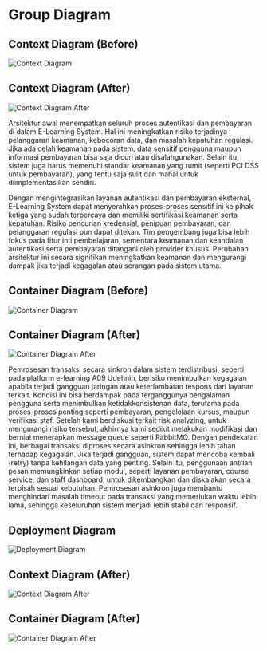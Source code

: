 # Group Diagram

## Context Diagram (Before)
![Context Diagram](/GroupDiagram/A09-Context%20Diagram.drawio.png)

## Context Diagram (After)
![Context Diagram After](A09-Context_Diagram_After.drawio.png)

Arsitektur awal menempatkan seluruh proses autentikasi dan pembayaran di dalam E-Learning System. Hal ini meningkatkan risiko terjadinya pelanggaran keamanan, kebocoran data, dan masalah kepatuhan regulasi. Jika ada celah keamanan pada sistem, data sensitif pengguna maupun informasi pembayaran bisa saja dicuri atau disalahgunakan. Selain itu, sistem juga harus memenuhi standar keamanan yang rumit (seperti PCI DSS untuk pembayaran), yang tentu saja sulit dan mahal untuk diimplementasikan sendiri.

Dengan mengintegrasikan layanan autentikasi dan pembayaran eksternal, E-Learning System dapat menyerahkan proses-proses sensitif ini ke pihak ketiga yang sudah terpercaya dan memiliki sertifikasi keamanan serta kepatuhan. Risiko pencurian kredensial, penipuan pembayaran, dan pelanggaran regulasi pun dapat ditekan. Tim pengembang juga bisa lebih fokus pada fitur inti pembelajaran, sementara keamanan dan keandalan autentikasi serta pembayaran ditangani oleh provider khusus. Perubahan arsitektur ini secara signifikan meningkatkan keamanan dan mengurangi dampak jika terjadi kegagalan atau serangan pada sistem utama.

## Container Diagram (Before)
![Container Diagram](/GroupDiagram/A09-Container%20Diagram.drawio.png)

## Container Diagram (After)
![Container Diagram After](A09-Container_Diagram_After.drawio.png)

Pemrosesan transaksi secara sinkron dalam sistem terdistribusi, seperti pada platform e-learning A09 Udehnih, berisiko menimbulkan kegagalan apabila terjadi gangguan jaringan atau keterlambatan respons dari layanan terkait. Kondisi ini bisa berdampak pada terganggunya pengalaman pengguna serta menimbulkan ketidakkonsistenan data, terutama pada proses-proses penting seperti pembayaran, pengelolaan kursus, maupun verifikasi staf. Setelah kami berdiskusi terkait risk analyzing, untuk mengurangi risiko tersebut, akhirnya kami sedikit melakukan modifikasi dan berniat menerapkan message queue seperti RabbitMQ. Dengan pendekatan ini, berbagai transaksi diproses secara asinkron sehingga lebih tahan terhadap kegagalan. Jika terjadi gangguan, sistem dapat mencoba kembali (retry) tanpa kehilangan data yang penting. Selain itu, penggunaan antrian pesan memungkinkan setiap modul, seperti layanan pembayaran, course service, dan staff dashboard, untuk dikembangkan dan diskalakan secara terpisah sesuai kebutuhan. Pemrosesan asinkron juga membantu menghindari masalah timeout pada transaksi yang memerlukan waktu lebih lama, sehingga keseluruhan sistem menjadi lebih stabil dan responsif.

## Deployment Diagram
![Deployment Diagram](/GroupDiagram/A09-Deployment%20Diagram.drawio.png)

## Context Diagram (After)
![Context Diagram After](A09-Context_Diagram_After.drawio.png)

## Container Diagram (After)
![Container Diagram After](A09-Container_Diagram_After.drawio.png)